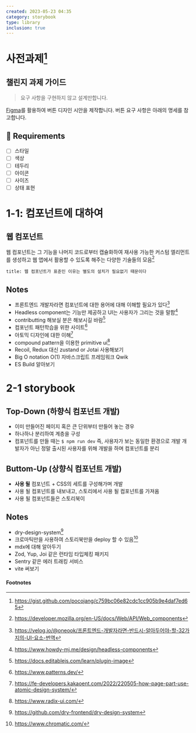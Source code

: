 ```yaml
---
created: 2023-05-23 04:35
category: storybook
type: library
inclusion: true
---
```


# 사전과제[^1]
## 챌린지 과제 가이드

>요구 사항을 구현하지 않고 설계만합니다.

[Figma](https://www.figma.com)를 활용하여 버튼 디자인 시안을 제작합니다.
버튼 요구 사항은 아래의 명세를 참고합니다.

## 📝 Requirements
- [ ] 스타일
- [ ] 색상
- [ ] 테두리
- [ ] 아이콘
- [ ] 사이즈
- [ ] 상태 표현

# 1-1: 컴포넌트에 대하여
## 웹 컴포넌트
웹 컴포넌트는 그 기능을 나머지 코드로부터 캡슐화하여 재사용 가능한 커스텀 엘리먼트를 생성하고 웹 앱에서 활용할 수 있도록 해주는 다양한 기술들의 모음[^2]

```ad-quote
title: 웹 컴포넌트가 표준인 이유는 별도의 설치가 필요없기 때문이다
```

## Notes
- 프론트엔드 개발자라면 컴포넌트에 대한 용어에 대해 이해할 필요가 있다[^3]
- Headless component는 기능만 제공하고 UI는 사용자가 그리는 것을 말함[^4]
- contributting 해보실 분은 해보시길 바람[^5]
- 컴포넌트 패턴학습을 위한 사이트[^6]
- 아토믹 디자인에 대한 이해[^7]
- compound pattern을 이용한 primitive ui[^8]
- Recoil, Redux 대신 zustand or Jotai 사용해보기
- Big O notation O(1) 자바스크립트 프레임워크 Qwik
- ES Build 알아보기

# 2-1 storybook
## Top-Down (하향식 컴포넌트 개발)
- 이미 만들어진 페이지 혹은 큰 단위부터 만들어 놓는 경우
- 하나하나 분리하여 계층을 구성
- 컴포넌트를 만들 때는 `$ npm run dev` 즉, 사용자가 보는 동일한 환경으로 개발
  개발자가 아닌 정말 출시된 사용자를 위해 개발을 하며 컴포넌트를 분리

## Buttom-Up (상향식 컴포넌트 개발)
- **사용 될** 컴포넌트 + CSS의 세트를 구성해가며 개발
- 사용 될 컴포넌트를 내보내고, 스토리에서 사용 될 컴포넌트를 가져옴
- 사용 될 컴포넌트들은 스토리북이 

## Notes
- dry-design-system[^9]
- 크로마틱만을 사용하여 스토리북만을 deploy 할 수 있음[^10]
- mdx에 대해 알아두기
- Zod, Yup, Joi 같은 런타임 타입체킹 패키지
- Sentry 같은 에러 트래킹 서비스
- vite 써보기

#### Footnotes
[^1]: https://gist.github.com/pocojang/c759bc06e82cdc1cc905b9e4daf7ed65
[^2]: https://developer.mozilla.org/en-US/docs/Web/API/Web_components
[^3]: https://velog.io/@oneook/프론트엔드-개발자라면-반드시-알아두어야-할-32가지의-UI-요소-번역
[^4]: https://www.howdy-mj.me/design/headless-components
[^5]: https://docs.editablejs.com/learn/plugin-image
[^6]: https://www.patterns.dev/
[^7]: https://fe-developers.kakaoent.com/2022/220505-how-page-part-use-atomic-design-system/
[^8]: https://www.radix-ui.com/
[^9]: https://github.com/dry-frontend/dry-design-system
[^10]: https://www.chromatic.com/